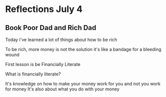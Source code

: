# Reflections July 4

## Book Poor Dad and Rich Dad

Today i've learned a lot of things about how to be rich

To be rich, more money is not the solution it's like a bandage for a bleeding wound

First lesson is be Financially Literate

What is financially literate?

It's knowledge on how to make your money work for you and not you work for money
It's also about what you do with your money

